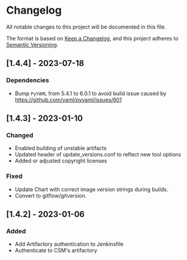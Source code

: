 # Changelog

All notable changes to this project will be documented in this file.

The format is based on [Keep a Changelog](https://keepachangelog.com/en/1.0.0/),
and this project adheres to [Semantic Versioning](https://semver.org/spec/v2.0.0.html).

## [1.4.4] - 2023-07-18
### Dependencies
- Bump `PyYAML` from 5.4.1 to 6.0.1 to avoid build issue caused by https://github.com/yaml/pyyaml/issues/601

## [1.4.3] - 2023-01-10
### Changed
- Enabled building of unstable artifacts
- Updated header of update_versions.conf to reflect new tool options
- Added or adjusted copyright licenses
### Fixed
- Update Chart with correct image version strings during builds.
- Convert to gitflow/gitversion.

## [1.4.2] - 2023-01-06
### Added
- Add Artifactory authentication to Jenkinsfile
- Authenticate to CSM's artifactory
